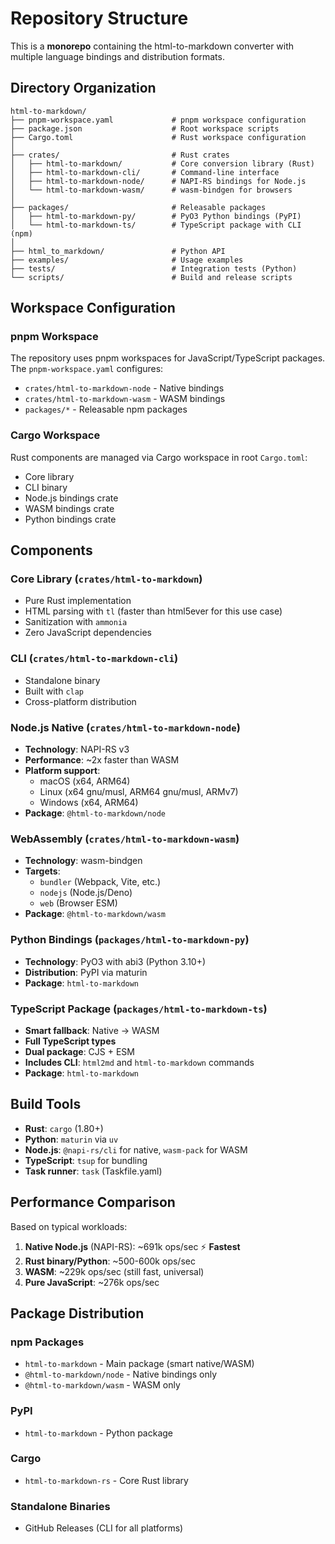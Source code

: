 # Repository Structure

This is a **monorepo** containing the html-to-markdown converter with multiple language bindings and distribution formats.

## Directory Organization

```text
html-to-markdown/
├── pnpm-workspace.yaml             # pnpm workspace configuration
├── package.json                    # Root workspace scripts
├── Cargo.toml                      # Rust workspace configuration
│
├── crates/                         # Rust crates
│   ├── html-to-markdown/           # Core conversion library (Rust)
│   ├── html-to-markdown-cli/       # Command-line interface
│   ├── html-to-markdown-node/      # NAPI-RS bindings for Node.js
│   └── html-to-markdown-wasm/      # wasm-bindgen for browsers
│
├── packages/                       # Releasable packages
│   ├── html-to-markdown-py/        # PyO3 Python bindings (PyPI)
│   └── html-to-markdown-ts/        # TypeScript package with CLI (npm)
│
├── html_to_markdown/               # Python API
├── examples/                       # Usage examples
├── tests/                          # Integration tests (Python)
└── scripts/                        # Build and release scripts
```

## Workspace Configuration

### pnpm Workspace

The repository uses pnpm workspaces for JavaScript/TypeScript packages. The `pnpm-workspace.yaml` configures:

- `crates/html-to-markdown-node` - Native bindings
- `crates/html-to-markdown-wasm` - WASM bindings
- `packages/*` - Releasable npm packages

### Cargo Workspace

Rust components are managed via Cargo workspace in root `Cargo.toml`:

- Core library
- CLI binary
- Node.js bindings crate
- WASM bindings crate
- Python bindings crate

## Components

### Core Library (`crates/html-to-markdown`)

- Pure Rust implementation
- HTML parsing with `tl` (faster than html5ever for this use case)
- Sanitization with `ammonia`
- Zero JavaScript dependencies

### CLI (`crates/html-to-markdown-cli`)

- Standalone binary
- Built with `clap`
- Cross-platform distribution

### Node.js Native (`crates/html-to-markdown-node`)

- **Technology**: NAPI-RS v3
- **Performance**: ~2x faster than WASM
- **Platform support**:
    - macOS (x64, ARM64)
    - Linux (x64 gnu/musl, ARM64 gnu/musl, ARMv7)
    - Windows (x64, ARM64)
- **Package**: `@html-to-markdown/node`

### WebAssembly (`crates/html-to-markdown-wasm`)

- **Technology**: wasm-bindgen
- **Targets**:
    - `bundler` (Webpack, Vite, etc.)
    - `nodejs` (Node.js/Deno)
    - `web` (Browser ESM)
- **Package**: `@html-to-markdown/wasm`

### Python Bindings (`packages/html-to-markdown-py`)

- **Technology**: PyO3 with abi3 (Python 3.10+)
- **Distribution**: PyPI via maturin
- **Package**: `html-to-markdown`

### TypeScript Package (`packages/html-to-markdown-ts`)

- **Smart fallback**: Native → WASM
- **Full TypeScript types**
- **Dual package**: CJS + ESM
- **Includes CLI**: `html2md` and `html-to-markdown` commands
- **Package**: `html-to-markdown`

## Build Tools

- **Rust**: `cargo` (1.80+)
- **Python**: `maturin` via `uv`
- **Node.js**: `@napi-rs/cli` for native, `wasm-pack` for WASM
- **TypeScript**: `tsup` for bundling
- **Task runner**: `task` (Taskfile.yaml)

## Performance Comparison

Based on typical workloads:

1. **Native Node.js** (NAPI-RS): ~691k ops/sec ⚡ **Fastest**
1. **Rust binary/Python**: ~500-600k ops/sec
1. **WASM**: ~229k ops/sec (still fast, universal)
1. **Pure JavaScript**: ~276k ops/sec

## Package Distribution

### npm Packages

- `html-to-markdown` - Main package (smart native/WASM)
- `@html-to-markdown/node` - Native bindings only
- `@html-to-markdown/wasm` - WASM only

### PyPI

- `html-to-markdown` - Python package

### Cargo

- `html-to-markdown-rs` - Core Rust library

### Standalone Binaries

- GitHub Releases (CLI for all platforms)
